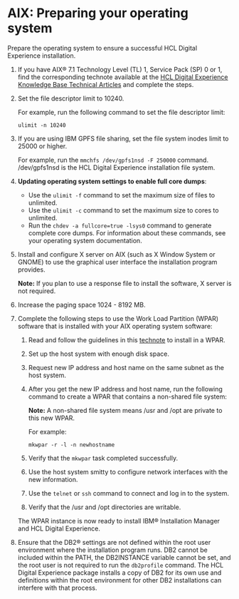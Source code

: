# AIX: Preparing your operating system

Prepare the operating system to ensure a successful HCL Digital Experience installation.

1.  If you have AIX® 7.1 Technology Level \(TL\) 1, Service Pack \(SP\) 0 or 1, find the corresponding technote available at the [HCL Digital Experience Knowledge Base Technical Articles](https://support.hcltechsw.com/csm?id=kb_category&kb_category=c0ef98b71bb0778083cb86e9cd4bcbf2) and complete the steps.

2.  Set the file descriptor limit to 10240.

    For example, run the following command to set the file descriptor limit:

    ```
    ulimit -n 10240
    ```

3.  If you are using IBM GPFS file sharing, set the file system inodes limit to 25000 or higher.

    For example, run the `mmchfs /dev/gpfs1nsd -F 250000` command. /dev/gpfs1nsd is the HCL Digital Experience installation file system.

4.  **Updating operating system settings to enable full core dumps**:

    -   Use the `ulimit -f` command to set the maximum size of files to unlimited.
    -   Use the `ulimit -c` command to set the maximum size to cores to unlimited.
    -   Run the `chdev -a fullcore=true -lsys0` command to generate complete core dumps.
    For information about these commands, see your operating system documentation.

5.  Install and configure X server on AIX \(such as X Window System or GNOME\) to use the graphical user interface the installation program provides.

    **Note:** If you plan to use a response file to install the software, X server is not required.

6.  Increase the paging space 1024 - 8192 MB.

7.  Complete the following steps to use the Work Load Partition \(WPAR\) software that is installed with your AIX operating system software:

    1.  Read and follow the guidelines in this [technote](https://support.hcltechsw.com/csm) to install in a WPAR.

    2.  Set up the host system with enough disk space.

    3.  Request new IP address and host name on the same subnet as the host system.

    4.  After you get the new IP address and host name, run the following command to create a WPAR that contains a non-shared file system:

        **Note:** A non-shared file system means /usr and /opt are private to this new WPAR.

        For example:

        ```
        mkwpar -r -l -n newhostname
        ```

    5.  Verify that the `mkwpar` task completed successfully.

    6.  Use the host system smitty to configure network interfaces with the new information.

    7.  Use the `telnet` or `ssh` command to connect and log in to the system.

    8.  Verify that the /usr and /opt directories are writable.

    The WPAR instance is now ready to install IBM® Installation Manager and HCL Digital Experience.

8.  Ensure that the DB2® settings are not defined within the root user environment where the installation program runs. DB2 cannot be included within the PATH, the DB2INSTANCE variable cannot be set, and the root user is not required to run the `db2profile` command. The HCL Digital Experience package installs a copy of DB2 for its own use and definitions within the root environment for other DB2 installations can interfere with that process.



